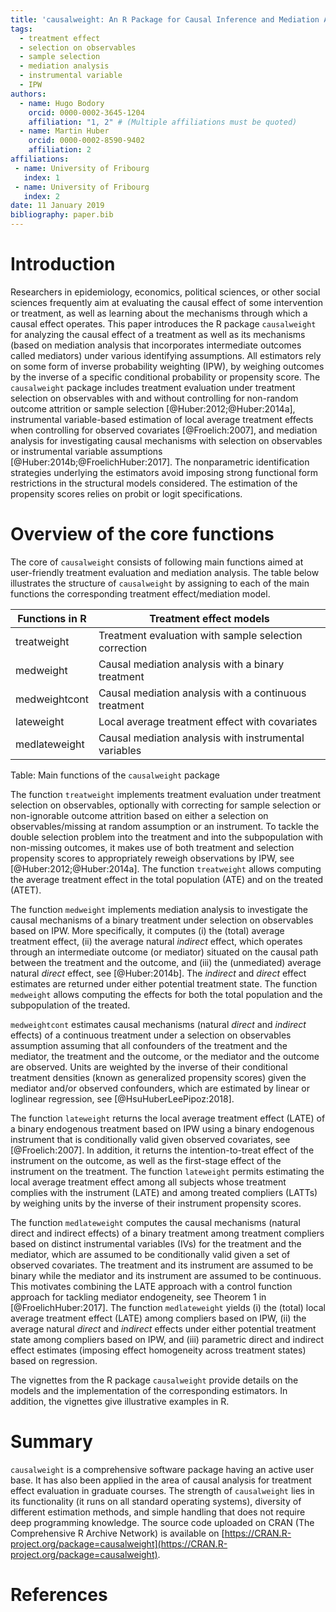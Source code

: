 ```yaml
---
title: 'causalweight: An R Package for Causal Inference and Mediation Analysis'
tags:
  - treatment effect
  - selection on observables
  - sample selection
  - mediation analysis
  - instrumental variable
  - IPW
authors:
  - name: Hugo Bodory
    orcid: 0000-0002-3645-1204
    affiliation: "1, 2" # (Multiple affiliations must be quoted)
  - name: Martin Huber
    orcid: 0000-0002-8590-9402
    affiliation: 2
affiliations:
 - name: University of Fribourg
   index: 1
 - name: University of Fribourg
   index: 2
date: 11 January 2019
bibliography: paper.bib
---
```


# Introduction

Researchers in epidemiology, economics, political sciences, or other social 
sciences frequently aim at evaluating the causal effect of some intervention 
or treatment, as well as learning about the mechanisms through which a causal 
effect operates. This paper introduces the R package ``causalweight`` for 
analyzing the causal effect of a treatment as well as its mechanisms (based 
on mediation analysis that incorporates intermediate outcomes called mediators) 
under various identifying assumptions. All estimators rely on some form of 
inverse probability weighting (IPW), by weighing outcomes by the inverse 
of a specific conditional probability or propensity score. The ``causalweight`` 
package includes treatment evaluation under treatment selection on observables 
with and without controlling for non-random outcome attrition or sample 
selection [@Huber:2012;@Huber:2014a], instrumental variable-based estimation of 
local average treatment effects when controlling for observed covariates
[@Froelich:2007], and mediation analysis for investigating causal mechanisms 
with selection on observables or instrumental variable assumptions 
[@Huber:2014b;@FroelichHuber:2017]. The nonparametric identification strategies 
underlying the estimators avoid imposing strong functional form restrictions in 
the structural models considered. The estimation of the propensity scores relies on 
probit or logit specifications.

# Overview of the core functions

The core of ``causalweight`` consists of following main functions aimed at 
user-friendly treatment evaluation and mediation analysis. The table below 
illustrates the structure of ``causalweight`` by assigning to each of the 
main functions the corresponding treatment effect/mediation model.

| Functions in R | Treatment effect models                               |
| -------------- |------------------------------------------------------ |
| treatweight    | Treatment evaluation with sample selection correction | 
| medweight      | Causal mediation analysis with a binary treatment     | 
| medweightcont  | Causal mediation analysis with a continuous treatment | 
| lateweight     | Local average treatment effect with covariates        | 
| medlateweight  | Causal mediation analysis with instrumental variables | 
Table: Main functions of the ``causalweight`` package

The function ``treatweight`` implements treatment evaluation under treatment 
selection on observables, optionally with correcting for sample selection or 
non-ignorable outcome attrition based on either a selection on observables/missing 
at random assumption or an instrument. To tackle the double selection problem 
into the treatment and into the subpopulation with non-missing outcomes, it makes 
use of both treatment and selection propensity scores to appropriately reweigh 
observations by IPW, see [@Huber:2012;@Huber:2014a]. The function ``treatweight`` 
allows computing the average treatment effect in the total population (ATE) and 
on the treated (ATET).

The function ``medweight`` implements mediation analysis to investigate the causal 
mechanisms of a binary treatment under selection on observables based on IPW. More 
specifically, it computes (i) the (total) average treatment effect, (ii) the average 
natural *indirect* effect, which operates through an intermediate outcome 
(or mediator) situated on the causal path between the treatment and the outcome, and 
(iii) the (unmediated) average natural *direct* effect, see [@Huber:2014b]. The *indirect* 
and *direct* effect estimates are returned under either potential treatment state. The 
function ``medweight`` allows computing the effects for both the total population and the 
subpopulation of the treated.

``medweightcont`` estimates causal mechanisms (natural *direct* and *indirect* effects) of a 
continuous treatment under a selection on observables assumption assuming that all confounders 
of the treatment and the mediator, the treatment and the outcome, or the mediator and the 
outcome are observed. Units are weighted by the inverse of their conditional treatment 
densities (known as generalized propensity scores) given the mediator and/or observed 
confounders, which are estimated by linear or loglinear regression, see [@HsuHuberLeePipoz:2018].
 
The function ``lateweight`` returns the local average treatment effect (LATE) of a binary 
endogenous treatment based on IPW using a binary endogenous instrument that is conditionally 
valid given observed covariates, see [@Froelich:2007]. In addition, it returns the 
intention-to-treat effect of the instrument on the outcome, as well as the first-stage effect 
of the instrument on the treatment. The function ``lateweight`` permits estimating the local 
average treatment effect among all subjects whose treatment complies with the instrument 
(LATE) and among treated compliers (LATTs) by weighing units by the inverse of their 
instrument propensity scores.

The function ``medlateweight`` computes the causal mechanisms (natural direct and indirect 
effects) of a binary treatment among treatment compliers based on distinct instrumental 
variables (IVs) for the treatment and the mediator, which are assumed to be conditionally 
valid given a set of observed covariates. The treatment and its instrument are assumed to 
be binary while the mediator and its instrument are assumed to be continuous. This motivates 
combining the LATE approach with a control function approach for tackling mediator endogeneity, 
see Theorem 1 in [@FroelichHuber:2017]. The function ``medlateweight`` yields (i) the (total) 
local average treatment effect (LATE) among compliers based on IPW, (ii) the average natural 
*direct* and *indirect* effects under either potential treatment state among compliers based 
on IPW, and (iii) parametric direct and indirect effect estimates (imposing effect homogeneity 
across treatment states) based on regression.

The vignettes from the R package ``causalweight`` provide details on the models and the 
implementation of the corresponding estimators. In addition, the vignettes give illustrative 
examples in R. 

# Summary

``causalweight`` is a comprehensive software package having an active user base. It has also
been applied in the area of causal analysis for treatment effect evaluation in graduate 
courses. The strength of ``causalweight`` lies in its functionality (it runs on all standard 
operating systems), diversity of different estimation methods, and simple handling that does 
not require deep programming knowledge. The source code uploaded on CRAN (The Comprehensive 
R Archive Network) is available on [https://CRAN.R-project.org/package=causalweight](https://CRAN.R-project.org/package=causalweight).

 
# References